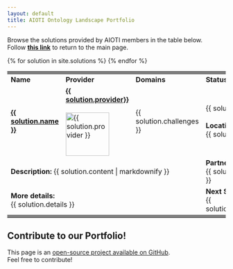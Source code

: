 ```yaml
---
layout: default
title: AIOTI Ontology Landscape Portfolio
---
```


<head>
    <link
      rel="stylesheet"
      href="https://cdn.jsdelivr.net/npm/bulma@0.8.2/css/bulma.min.css"
    />
    <link rel="stylesheet" href="{{ '/assets/css/main.css' | relative_url }}" />
    <script
      src="https://code.jquery.com/jquery-3.5.0.min.js"
      integrity="sha256-xNzN2a4ltkB44Mc/Jz3pT4iU1cmeR0FkXs4pru/JxaQ="
      crossorigin="anonymous">
    </script>
    <script
      src="https://cdnjs.cloudflare.com/ajax/libs/datatables/1.10.20/js/jquery.dataTables.min.js"
      integrity="sha256-L4cf7m/cgC51e7BFPxQcKZcXryzSju7VYBKJLOKPHvQ="
      crossorigin="anonymous">
      </script>
  </head>

Browse the solutions provided by AIOTI members in the table below.
<br/>Follow [**this link**](./index.html) to return to the main page.

<div class= "container" >
  <table id="catalogue" class="display" style="width: 100%">
      <tbody>
        <td colspan="12" bgcolor=gray></td>  
        <!--For loop that iterates over markdown frontmatter in _skus folder-->
        {% for solution in site.solutions %}
        <tr>
			    <td colspan="3"><b>Name</b></td>
          <td colspan="3"><b>Provider</b></td>
          <td colspan="3"><b>Domains</b></td>
          <td colspan="3"><b>Status</b></td>
        </tr>
        <tr>
          <td colspan="3">
            <strong>
              <a href="{{ solution.link }}">{{ solution.name }}</a>
            </strong>
          </td>
          <td colspan="3">
            <a href="{{ solution.provider_url }}">
              <strong>{{ solution.provider}}</strong>
              <br><br>
					  	<img src="{{ solution.provider_logo }}" alt="{{ solution.provider }}" width=100/>
            </a>
          </td>
          <td colspan="3">{{ solution.challenges }}</td>
					<td colspan="3">
            {{ solution.status }}
            <br><br>
						<strong>Location:</strong>
            <br>{{ solution.location }}
          </td>
        </tr>
				<tr>
					<td colspan="9">
						<strong>Description:</strong>
            {{ solution.content | markdownify }}
					</td>
          <td colspan="3">
						<strong>Partners involved:</strong>
            <br>
            {{ solution.partners }}
					</td>
				</tr>
				<tr>
					<td colspan="9">
						<strong>More details:</strong>
            <br>
            {{ solution.details }}
					</td>
					<td colspan="3">
						<strong>Next Steps:</strong>
            <br>
            {{ solution.next_steps}}
					</td>
        </tr>
        <tr>
          <td colspan="12" bgcolor=grey></td>
        </tr>
        {% endfor %}
      </tbody>
    </table>
  </div>

## Contribute to our Portfolio!

This page is an [open-source project available on GitHub](https://github.com/AIOTIEU/urbansociety).
<br>Feel free to contribute!

<script>
$(document).ready(function() {
    $('#catalogue').DataTable();
} );
</script>
